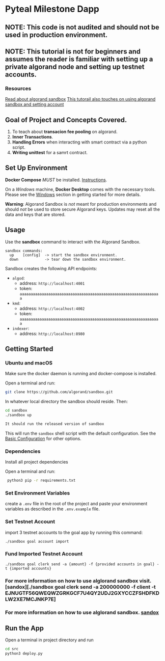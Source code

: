 # Pyteal Milestone Dapp

## **NOTE**: This code is not audited and should not be used in production environment.
## **NOTE**: This tutorial is not for beginners and assumes the reader is familiar with setting up a private algorand node and setting up testnet accounts.

### Resources
[Read about algorand sandbox](https://developer.algorand.org/tutorials/exploring-the-algorand-sandbox/)
[This tutorail also touches on using algorand sandbox and setting account](https://dappradar.com/blog/introduction-to-algorand-pyteal-smart-signature-development)

## Goal of Project and Concepts Covered.

1. To teach about **transacion fee pooling** on algorand.
2. **Inner Transactions**.
3. **Handling Errors** when interacting with smart contract via a python script.
4. **Writing unittest** for a samrt contract.

## Set Up Environment

**Docker Compose** _MUST_ be installed. [Instructions](https://docs.docker.com/compose/install/).

On a _Windows_ machine, **Docker Desktop** comes with the necessary tools. Please see the [Windows](#windows) section in getting started for more details.

**Warning**: Algorand Sandbox is _not_ meant for production environments and should _not_ be used to store secure Algorand keys. Updates may reset all the data and keys that are stored.

## Usage

Use the **sandbox** command to interact with the Algorand Sandbox.

```plain
sandbox commands:
  up    [config]  -> start the sandbox environment.
  down            -> tear down the sandbox environment.
```

Sandbox creates the following API endpoints:

- `algod`:
  - address: `http://localhost:4001`
  - token: `aaaaaaaaaaaaaaaaaaaaaaaaaaaaaaaaaaaaaaaaaaaaaaaaaaaaaaaaaaaaaaaa`
- `kmd`:
  - address: `http://localhost:4002`
  - token: `aaaaaaaaaaaaaaaaaaaaaaaaaaaaaaaaaaaaaaaaaaaaaaaaaaaaaaaaaaaaaaaa`
- `indexer`:
  - address: `http://localhost:8980`

## Getting Started

### Ubuntu and macOS

Make sure the docker daemon is running and docker-compose is installed.

Open a terminal and run:

```bash
git clone https://github.com/algorand/sandbox.git
```

In whatever local directory the sandbox should reside. Then:

```bash
cd sandbox
./sandbox up

It should run the released version of sandbox
```


This will run the `sandbox` shell script with the default configuration. See the [Basic Configuration](#basic-configuration) for other options.

### Dependencies

Install all project dependencies

Open a terminal and run:

```bash
 python3 pip -r requirements.txt
```

### Set Environment Variables

create a ```.env``` file in the root of the project and paste your environment variables as described in the ```.env.example``` file.

### Set Testnet Account

import 3 testnet accounts to the goal app by running this command:
```bash
./sandbox goal account import
```

### Fund Imported Testnet Account

```
./sandbox goal clerk send -a {amount} -f {provided accounts in goal} -t {imported accounts}
```

### For more information on how to use alglorand sandbox visit. [sandox][./sandbox goal clerk send -a 200000000 -f client -t EJNUGTF56QWEQWZGRKGCF7U4QY2UDJ2GXYCCZFSHDFKDLW2XE7MCJNKP7E]
### For more information on how to use alglorand sandbox. [sandox]()

## Run the App
 Open a terminal in project directory and run

 ```bash
 cd src
 python3 deploy.py
 ```

